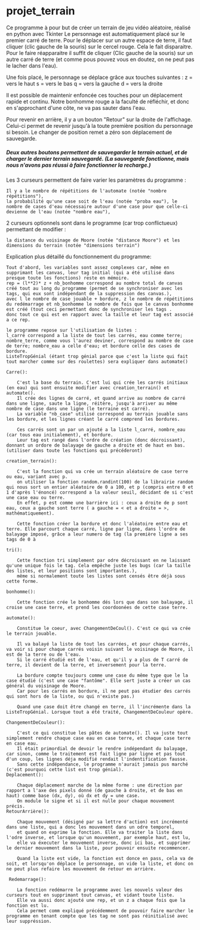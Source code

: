 # projet_terrain

Ce programme à pour but de créer un terrain de jeu vidéo aléatoire, réalisé en python avec Tkinter
Le personnage est automatiquement placé sur le premier carré de terre. 
Pour le déplacer sur un autre espace de terre, il faut cliquer (clic gauche de la souris) sur le cercel rouge. Cela le fait disparaitre. 
Pour le faire réapparaitre il suffit de cliquer (Clic gauche de la souris) sur un autre carré de terre (et comme pous pouvez vous en doutez, on ne peut pas le lacher dans l'eau). 

Une fois placé, le personnage se déplace grâce aux touches suivantes :
    z = vers le haut 
    s = vers le bas
    q = vers la gauche
    d = vers la droite

Il est possible de maintenir enfoncée ces touches pour un déplacement rapide et continu. 
Notre bonhomme rouge a la faculté de réfléchir, et donc en s'approchant d'une côte, ne va pas sauter dans l'eau.

Pour revenir en arrière, il y a un bouton "Retour" sur la droite de l'affichage. Celui-ci permet de revenir jusqu'à la toute première position du personnage si besoin. Le changer de position remet a zéro son déplacement de sauvegarde.

##### Deux autres boutons permettent de sauvegarder le terrain actuel, et de charger le dernier terrain sauvegardé. (La sauvegarde fonctionne, mais nous n'avons pas réussi à faire fonctionner la recharge.)

Les 3 curseurs permettent de faire varier les paramètres du programme :

	Il y a le nombre de répétitions de l'automate (notée "nombre répétitions"), 
	la probabilité qu'une case soit de l'eau (notée "proba eau"), le nombre de cases d'eau nécessaire autour d'une case pour que celle-ci devienne de l'eau (notée "nombre eau"), 

2 curseurs optionnels sont dans le programme (car trop conflictueux) permettant de modifier :

	la distance du voisinage de Moore (notée "distance Moore") et les dimensions du terrain (notée "dimensions terrain")




Explication plus détaillé du fonctionnement du programme:

	Tout d'abord, les variables sont assez complexes car, même en supprimant les canvas, leur tag initial (qui a été utilisé dans presque toute les fonctions) reste en mémoire.
	rep = (l**2)* z + nb_bonhomme correspond au nombre total de canvas créé tout au long du programme (permet de se synchroniser avec les tags, qui eux sont indépendant de la suppression des canvas.),
	avec l le nombre de case jouable + bordure, z le nombre de répétitions du redémarrage et nb_bonhomme le nombre de fois que le canvas bonhomme est créé (tout ceci permettant donc de synchroniser les tags . 
	donc tout ce qui est en rapport avec la taille et leur tag est associé a ce rep.
	
	le programme repose sur l'utilisation de listes :
 	l_carré correspond a la liste de tout les carrés, eau comme terre; nombre_terre, comme vous l'aurez deviner, correspond au nombre de case de terre; nombre_eau a celle d'eau; et bordure celle des cases de bordure.
	ListeTropGénial (étant trop génial parce que c'est la liste qui fait tout marcher comme sur des roulettes) sera expliquer dans automate()

	Carre(): 

		C'est la base du terrain. C'est lui qui crée les carrés initiaux (en eau) qui sont ensuite modifier avec creation_terrain() et automate().
		Il crée des lignes de carré, et quand arrive au nombre de carré dans une ligne, saute la ligne, réitère, jusqu'à arriver au même nombre de case dans une ligne (le terraine est carré).
		La variable "nb_case" utilisé correspond au terrain jouable sans les bordure, et les lignes créant le carré comprend les bordures.

		Ces carrés sont un par un ajouté a la liste l_carré, nombre_eau (car tous eau initialement), et bordure. 
		Leur tag est rangé dans l'ordre de création (donc décroissant), donnant un ordore de balayage de gauche a droite et de haut en bas. (utiliser dans toute les fonctions qui précéderont)

	creation_terrain():
		
		C'est la fonction qui va crée un terrain aléatoire de case terre ou eau, variant avec p.
		on utiliser la fonction random.randint(100) de la librairie random qui nous sort un entier aléatoire de 0 a 100, et p (compris entre 0 et 1 d'après l'énoncé) correspond a la valeur seuil, décidant de si c'est une case eau ou terre.
		En effet, p est comme une barrière ici : ceux a droite de p sont eau, ceux a gauche sont terre ( a gauche = < et a droite = >, mathématiquement).

		Cette fonction créer la bordure et donc l'aléatoire entre eau et terre. Elle parcourt chaque carré, ligne par ligne, dans l'ordre de balayage imposé, grâce a leur numero de tag (la première ligne a ses tags de 0 à 

	tri():

		Cette fonction tri simplement par odre décroissant en ne laissant qu'une unique fois le tag. Cela empêche juste les bugs (car la taille des listes, et leur positions sont importantes.),
		même si normalement toute les listes sont censés être déjà sous cette forme.

	bonhomme():

		Cette fonction crée le bonhomme dés lors que dans son balayage, il croise une case terre, et prend les coordoonées de cette case terre.
	
	automate():

		Constitue le coeur, avec ChangementDeCoul(). C'est ce qui va crée le terrain jouable. 

		Il va balayé la liste de tout les carrées, et pour chaque carrés, va voir si pour chaque carrés voisin suivant le voisinage de Moore, il est de la terre ou de l'eau. 
		Si le carré étudié est de l'eau, et qu'il y a plus de T carré de terre, il devient de la terre, et inversement pour la terre.

		La bordure compte toujours comme une case du même type que le la case étudié (c'est une case "fantôme". Elle sert juste a créer un cas général du voisinage de Moore. 
		Car pour les carrés en bordure, il ne peut pas étudier des carrés qui sont hors de la liste, ou qui n'existe pas.)

		Quand une case doit être changé en terre, il l'incrémente dans la ListeTropGénial. Lorsque tout a été traité, ChangementDeCouleur opère.

	ChangementDeCouleur():
		
		C'est ce qui constitue les pâtes de automate(). Il va juste tout simplement rendre chaque case eau en case terre, et chaque case terre en case eau.
		Il était primordial de devoir le rendre indépendant du balayage, car sinon, comme le traitement est fait ligne par ligne et pas tout d'un coup, les lignes déja modifié rendait l'indentification fausse.
		Sans cette indépendance, le programme n'aurait jamais pus marché (c'est pourquoi cette list est trop génial).
	Deplacement(): 

		Chaque déplacement marche de la même forme : une direction par rapport a l'axe des pixels donné (de gauche à droite, et de bas en haut) comme base (dx, dy), où dx et dy = une case.
		On module le signe et si il est nulle pour chaque mouvement précis.
	RetourArrière():

		Chaque mouvement (désigné par sa lettre d'action) est incrémenté dans une liste, qui a donc les mouvement dans un odre temporel, 
		et quand on exprime la fonction. Elle va traiter la liste dans l'odre inverse, et lorsque qu'un mouvement, par exemple haut, est lu, 
		elle va éxecuter le mouvement inverse, donc ici bas, et supprimer le dernier mouvement dans la liste, pour pouvoir ensuite recommencer.

		Quand la liste est vide, la fonction est donce en pass, cela va de soit, et lorsqu'on déplace le personnage, on vide la liste, et donc on ne peut plus refaire les mouvement de retour en arrière.
	
	 Redemarrage():
		
		La fonction redémarre le programme avec les nouvels valeur des curseurs tout en supprimant tout canvas, et vidant toute liste. 
		Elle va aussi donc ajouté une rep, et un z a chaque fois que la fonction est lu. 
		Cela permet comm expliqué précédemment de pouvoir faire marcher le programme en tenant compte que les tag ne sont pas réinitialisé avec leur suppréssion.